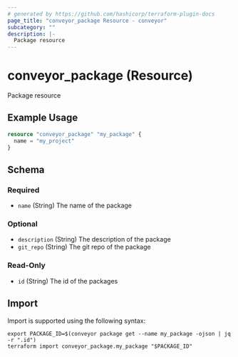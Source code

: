 ```yaml
---
# generated by https://github.com/hashicorp/terraform-plugin-docs
page_title: "conveyor_package Resource - conveyor"
subcategory: ""
description: |-
  Package resource
---
```


# conveyor_package (Resource)

Package resource

## Example Usage

```terraform
resource "conveyor_package" "my_package" {
  name = "my_project"
}
```

<!-- schema generated by tfplugindocs -->
## Schema

### Required

- `name` (String) The name of the package

### Optional

- `description` (String) The description of the package
- `git_repo` (String) The git repo of the package

### Read-Only

- `id` (String) The id of the packages

## Import

Import is supported using the following syntax:

```shell
export PACKAGE_ID=$(conveyor package get --name my_package -ojson | jq -r ".id")
terraform import conveyor_package.my_package "$PACKAGE_ID"
```
